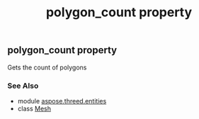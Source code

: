 ﻿---
title: polygon_count property
second_title: Aspose.3D for Python via .NET API References
description: 
type: docs
weight: 250
url: /python-net/aspose.threed.entities/mesh/polygon_count/
is_root: false
---

## polygon_count property


Gets the count of polygons

### See Also
* module [aspose.threed.entities](../../)
* class [Mesh](/3d/python-net/aspose.threed.entities/mesh)

